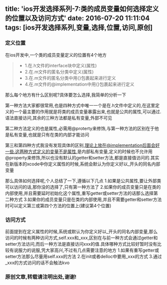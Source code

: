 title: 'ios开发选择系列-7:类的成员变量如何选择定义的位置以及访问方式'
date: 2016-07-20 11:11:04
tags: [ios开发选择系列,变量,选择,位置,访问,原创]
---
### 定义位置
在ios开发中,一个类的成员变量定义的位置有4个地方
> - 1.在.h文件的interface块中定义(属性)
> - 2.在.m文件的匿名分类中定义(属性)
> - 3.在.m文件的匿名分类中用{}包裹起来进行定义
> - 4.在.m文件的@implementation中用{}包裹起来进行定义

那么每个地方有什么区别呢?具体要怎么选择,我简单的分析一下

<!--more-->

第一种方法大家都很常用,也是四种方式中唯一一个是在.h文件中定义的,在这里定义的一个最主要的作用就是将类的成员变量暴露出来,也就是公共的属性,可以通过.语法直接访问,其余的三种方法都是私有变量,外部不可见

第二种方法定义的也是属性,必需用@proterty来修饰,与第一种方法的区别在于他是私有变量,也就是只有在类的内部才能访问

第三和第四种方式我没有发现具体的区别,理论上放在@implementation后面会好一些.这两种方式定义的变量不是属性,是内部私有变量,定义的时候也不允许用@property来修饰,所以也没有默认的getter和setter方法,都是直接值访问的.其实在新版本的xcode中你定义属性的时候,系统会默认为你定义好以\_开头的同名内部变量

那么具体如何选择呢,个人总结了一下,遵循以下几点
1.如果是公共属性,要让外部类可以访问的话,那你没的选择了,只有第一种方法了
2.如果你的成员变量只是在类的内部使用,并且需要延时初始化这个属性,重写getter或setter方法的话那么选择第二种方式
3.如果你的成员变量只是在类的内部使用,并且不需要getter和setter方法时可以定义第三或第四个方法的位置上(建议第4个位置)

### 访问方式

前面提到在定义属性的时候,系统或默认为你定义好以\_开头的同名内部变量,那么访问的时候有两种访问方式,self.xxx和\_xxx,区别在与前一种方式会通过getter和setter方法访问,而后一种方法是直接访问xxx的值.具体哪种方式比较好暂时没有比较有说服力的说服,凭大家高兴,不过有几点需要注意的地方
1.如果有重写getter或setter方法那么尽量用self.xxx的方法
2.在init或者delloc中要用\_xxx的方式
3.通过\_xxx的方式访问的话不会触法kvo

### 原创文章,转载请注明出处,谢谢! ###